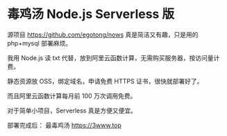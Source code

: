 # 毒鸡汤 Node.js Serverless 版

源项目 https://github.com/egotong/nows 真是简洁又有趣，只是用的 php+mysql 部署麻烦。

我用 Node.js 读 txt 代替，放到阿里云函数计算，无需购买服务器，按访问量计费。

静态资源放 OSS，绑定域名，申请免费 HTTPS 证书，很快就部署好了。

而且阿里云函数计算每月前 100 万次调用免费。

对于简单小项目，Serverless 真是方便又便宜。

部署完成后： 最毒鸡汤 https://3www.top
